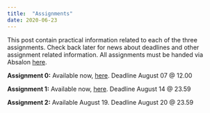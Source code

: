```yaml
---
title:  "Assignments"
date: 2020-06-23
---
```

This post contain practical information related to each of the three assignments. Check back later for news about deadlines and other assignment related information. All assignments must be handed via Absalon [here](https://absalon.ku.dk/courses/44054/assignments).

**Assignment 0:** Available now, [here](https://github.com/abjer/isds2020/blob/master/assignments/assignment0/assignment_0.ipynb). Deadline August 07 @ 12.00

**Assignment 1:** Available now, [here](https://github.com/abjer/isds2020/blob/master/assignments/assignment1/assignment_1.ipynb). Deadline August 14 @ 23.59

**Assignment 2:** Available August 19. Deadline August 20 @ 23.59
